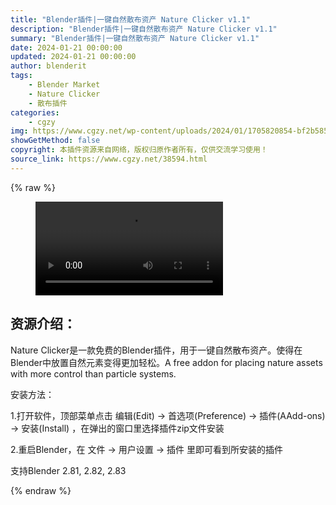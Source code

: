 ```yaml
---
title: "Blender插件|一键自然散布资产 Nature Clicker v1.1"
description: "Blender插件|一键自然散布资产 Nature Clicker v1.1"
summary: "Blender插件|一键自然散布资产 Nature Clicker v1.1"
date: 2024-01-21 00:00:00
updated: 2024-01-21 00:00:00
author: blenderit
tags: 
    - Blender Market
    - Nature Clicker
    - 散布插件
categories:
    - cgzy
img: https://www.cgzy.net/wp-content/uploads/2024/01/1705820854-bf2b585aaeb7a04.webp
showGetMethod: false
copyright: 本插件资源来自网络，版权归原作者所有，仅供交流学习使用！
source_link: https://www.cgzy.net/38594.html
---
```


{% raw %}
<figure class="wp-block-video aligncenter"><video controls src="http://cloud.video.taobao.com/play/u/null/p/1/e/6/t/1/446936120447.mp4"></video></figure><div class="wp-block-pandastudio-title"><div class="title_style_01"><h2 id="h2-0">资源介绍：</h2></div></div><p class="is-style-text-indent-2em">Nature Clicker是一款免费的Blender插件，用于一键自然散布资产。使得在Blender中放置自然元素变得更加轻松。A free addon for placing nature assets with more control than particle systems. </p><div class="wp-block-pandastudio-title"><div class="title_style_01"><p>安装方法：</p></div></div><p>1.打开软件，顶部菜单点击 编辑(Edit) → 首选项(Preference) → 插件(AAdd-ons) → 安装(Install) ，在弹出的窗口里选择插件zip文件安装</p><p>2.重启Blender，在 文件 → 用户设置 → 插件 里即可看到所安装的插件</p><div class="wp-block-pandastudio-tips"><div class="tip success "><p>支持Blender 2.81, 2.82, 2.83</p>
</div></div>
<div style="display: none">cgzy</div>
{% endraw %}